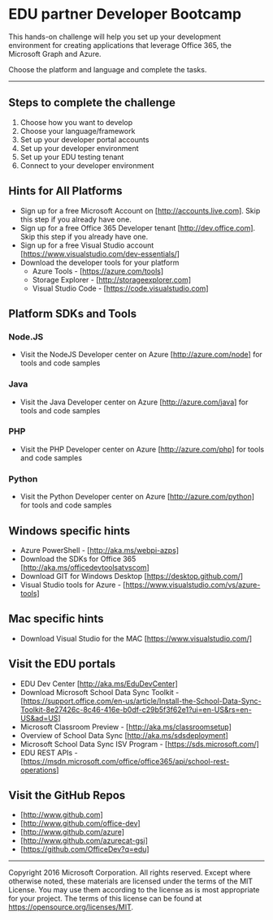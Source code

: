 # EDU partner Developer Bootcamp
This hands-on challenge will help you set up your development environment for creating applications that leverage Office 365, the Microsoft Graph and Azure.

Choose the platform and language and complete the tasks.

---

## Steps to complete the challenge ##
1) Choose how you want to develop
1) Choose your language/framework
1) Set up your developer portal accounts
1) Set up your developer environment
1) Set up your EDU testing tenant
1) Connect to your developer environment


## Hints for All Platforms ##
* Sign up for a free Microsoft Account on [http://accounts.live.com]. Skip this step if you already have one.
* Sign up for a free Office 365 Developer tenant [http://dev.office.com]. Skip this step if you already have one.
* Sign up for a free Visual Studio account [https://www.visualstudio.com/dev-essentials/]
* Download the developer tools for your platform
    * Azure Tools - [https://azure.com/tools]
    * Storage Explorer - [http://storageexplorer.com]
    * Visual Studio Code - [https://code.visualstudio.com]

## Platform SDKs and Tools ##

### Node.JS ###
* Visit the NodeJS Developer center on Azure [http://azure.com/node] for tools and code samples

### Java ###
* Visit the Java Developer center on Azure [http://azure.com/java] for tools and code samples

### PHP ###
* Visit the PHP Developer center on Azure [http://azure.com/php] for tools and code samples

### Python ###
* Visit the Python Developer center on Azure [http://azure.com/python] for tools and code samples

## Windows specific hints ##
* Azure PowerShell - [http://aka.ms/webpi-azps]
* Download the SDKs for Office 365 [http://aka.ms/officedevtoolsatvscom]
* Download GIT for Windows Desktop [https://desktop.github.com/]
* Visual Studio tools for Azure - [https://www.visualstudio.com/vs/azure-tools]

## Mac specific hints ##
* Download Visual Studio for the MAC [https://www.visualstudio.com/]

## Visit the EDU portals ##
* EDU Dev Center [http://aka.ms/EduDevCenter]
* Download Microsoft School Data Sync Toolkit - [https://support.office.com/en-us/article/Install-the-School-Data-Sync-Toolkit-8e27426c-8c46-416e-b0df-c29b5f3f62e1?ui=en-US&rs=en-US&ad=US]
* Microsoft Classroom Preview - [http://aka.ms/classroomsetup]
* Overview of School Data Sync [http://aka.ms/sdsdeployment]
* Microsoft School Data Sync
ISV Program - [https://sds.microsoft.com/]
* EDU REST APIs - [https://msdn.microsoft.com/office/office365/api/school-rest-operations]

## Visit the GitHub Repos ##

* [http://www.github.com]
* [http://www.github.com/office-dev]
* [http://www.github.com/azure]
* [http://www.github.com/azurecat-gsi]
* [https://github.com/OfficeDev?q=edu]


---

Copyright 2016 Microsoft Corporation. All rights reserved. Except where otherwise noted, these materials are licensed under the terms of the MIT License. You may use them according to the license 
as is most appropriate for your project. The terms of this license can be found at https://opensource.org/licenses/MIT.
